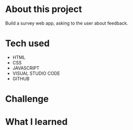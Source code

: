 # About this project
Build a survey web app, asking to the user about feedback.

# Tech used
* HTML
* CSS
* JAVASCRIPT
* VISUAL STUDIO CODE
* GITHUB

# Challenge


# What I learned


